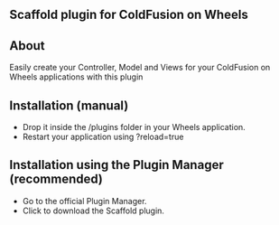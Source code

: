 ## Scaffold plugin for ColdFusion on Wheels

## About

Easily create your Controller, Model and Views for your ColdFusion on Wheels applications with this plugin

## Installation (manual)

* Drop it inside the /plugins folder in your Wheels application. 
* Restart your application using ?reload=true

## Installation using the Plugin Manager (recommended)

* Go to the official Plugin Manager.
* Click to download the Scaffold plugin.